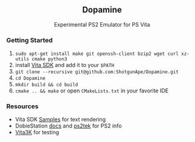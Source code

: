 <h2 align=center> Dopamine </h2>

<p align=center> Experimental PS2 Emulator for PS Vita </p>

### Getting Started
1. `sudo apt-get install make git openssh-client bzip2 wget curl xz-utils cmake python3`
2. install [Vita SDK](https://vitasdk.org/) and add it to your `$PATH`
3. `git clone --recursive git@github.com:ShotgunApe/Dopamine.git`
4. `cd Dopamine`
5. `mkdir build && cd build`
6. `cmake .. && make` or open `CMakeLists.txt` in your favorite IDE

### Resources
- Vita SDK [Samples](https://github.com/vitasdk/samples) for text rendering
- DobieStation [docs](https://github.com/PSI-Rockin/DobieStation/wiki) and [ps2tek](https://psi-rockin.github.io/ps2tek/) for PS2 info
- [Vita3K](https://github.com/Vita3K/Vita3K/) for testing
